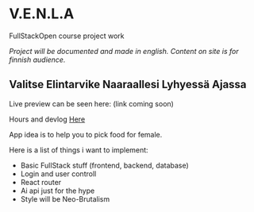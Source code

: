 # V.E.N.L.A
FullStackOpen course project work

_Project will be documented and made in english.
Content on site is for finnish audience._

## Valitse Elintarvike Naaraallesi Lyhyessä Ajassa

Live preview can be seen here: (link coming soon)

Hours and devlog [Here](https://github.com/niqdevgit/V.E.N.L.A/blob/main/Hours%26Diary.md)

App idea is to help you to pick food for female. 

Here is a list of things i want to implement:
  * Basic FullStack stuff (frontend, backend, database)
  * Login and user controll
  * React router
  * Ai api just for the hype
  * Style will be Neo-Brutalism
